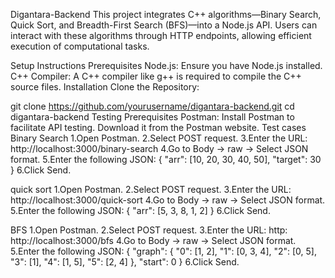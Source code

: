 Digantara-Backend
This project integrates C++ algorithms—Binary Search, Quick Sort, and Breadth-First Search (BFS)—into a Node.js API. Users can interact with these algorithms through HTTP endpoints, allowing efficient execution of computational tasks.​

Setup Instructions
Prerequisites
Node.js: Ensure you have Node.js installed.
C++ Compiler: A C++ compiler like g++ is required to compile the C++ source files.
Installation
Clone the Repository:

git clone https://github.com/yourusername/digantara-backend.git
cd digantara-backend
Testing
Prerequisites
Postman: Install Postman to facilitate API testing. Download it from the Postman website.
Test cases
Binary Search 1.Open Postman. 2.Select POST request. 3.Enter the URL: http://localhost:3000/binary-search 4.Go to Body → raw → Select JSON format. 5.Enter the following JSON: { "arr": [10, 20, 30, 40, 50], "target": 30 } 6.Click Send.

quick sort 1.Open Postman. 2.Select POST request. 3.Enter the URL: http://localhost:3000/quick-sort 4.Go to Body → raw → Select JSON format. 5.Enter the following JSON: { "arr": [5, 3, 8, 1, 2] } 6.Click Send.

BFS 1.Open Postman. 2.Select POST request. 3.Enter the URL: http: http://localhost:3000/bfs 4.Go to Body → raw → Select JSON format. 5.Enter the following JSON: { "graph": { "0": [1, 2], "1": [0, 3, 4], "2": [0, 5], "3": [1], "4": [1, 5], "5": [2, 4] }, "start": 0 } 6.Click Send.
